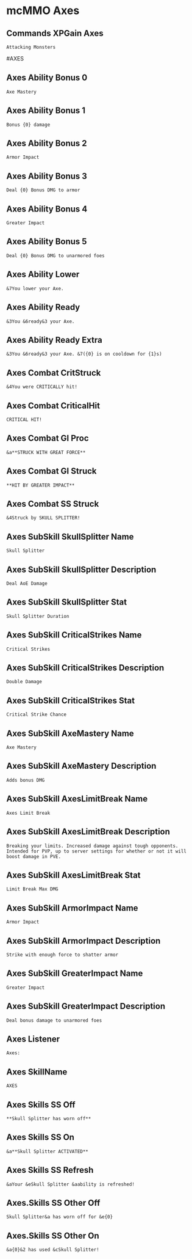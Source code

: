 # mcMMO Axes

## Commands XPGain Axes
`Attacking Monsters`


#AXES
## Axes Ability Bonus 0
`Axe Mastery`
## Axes Ability Bonus 1
`Bonus {0} damage`
## Axes Ability Bonus 2
`Armor Impact`
## Axes Ability Bonus 3
`Deal {0} Bonus DMG to armor`
## Axes Ability Bonus 4
`Greater Impact`
## Axes Ability Bonus 5
`Deal {0} Bonus DMG to unarmored foes`
## Axes Ability Lower
`&7You lower your Axe.`
## Axes Ability Ready
`&3You &6ready&3 your Axe.`
## Axes Ability Ready Extra
`&3You &6ready&3 your Axe. &7({0} is on cooldown for {1}s)`
## Axes Combat CritStruck
`&4You were CRITICALLY hit!`
## Axes Combat CriticalHit
`CRITICAL HIT!`
## Axes Combat GI Proc
`&a**STRUCK WITH GREAT FORCE**`
## Axes Combat GI Struck
`**HIT BY GREATER IMPACT**`
## Axes Combat SS Struck
`&4Struck by SKULL SPLITTER!`
## Axes SubSkill SkullSplitter Name
`Skull Splitter`
## Axes SubSkill SkullSplitter Description
`Deal AoE Damage`
## Axes SubSkill SkullSplitter Stat
`Skull Splitter Duration`
## Axes SubSkill CriticalStrikes Name
`Critical Strikes`
## Axes SubSkill CriticalStrikes Description
`Double Damage`
## Axes SubSkill CriticalStrikes Stat
`Critical Strike Chance`
## Axes SubSkill AxeMastery Name
`Axe Mastery`
## Axes SubSkill AxeMastery Description
`Adds bonus DMG`
## Axes SubSkill AxesLimitBreak Name
`Axes Limit Break`
## Axes SubSkill AxesLimitBreak Description
`Breaking your limits. Increased damage against tough opponents. Intended for PVP, up to server settings for whether or not it will boost damage in PVE.`
## Axes SubSkill AxesLimitBreak Stat
`Limit Break Max DMG`
## Axes SubSkill ArmorImpact Name
`Armor Impact`
## Axes SubSkill ArmorImpact Description
`Strike with enough force to shatter armor`
## Axes SubSkill GreaterImpact Name
`Greater Impact`
## Axes SubSkill GreaterImpact Description
`Deal bonus damage to unarmored foes`
## Axes Listener
`Axes:`
## Axes SkillName
`AXES`
## Axes Skills SS Off
`**Skull Splitter has worn off**`
## Axes Skills SS On
`&a**Skull Splitter ACTIVATED**`
## Axes Skills SS Refresh
`&aYour &eSkull Splitter &aability is refreshed!`
## Axes.Skills SS Other Off
`Skull Splitter&a has worn off for &e{0}`
## Axes.Skills SS Other On
`&a{0}&2 has used &cSkull Splitter!`

